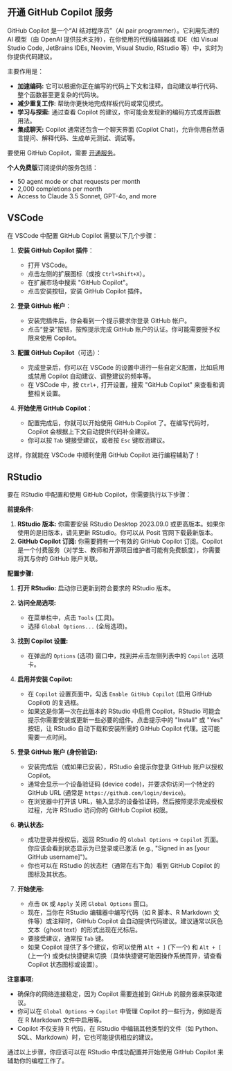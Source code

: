 ## 开通 GitHub Copilot 服务

GitHub Copilot 是一个“AI 结对程序员”（AI pair programmer）。它利用先进的 AI 模型（由 OpenAI 提供技术支持），在你使用的代码编辑器或 IDE（如 Visual Studio Code, JetBrains IDEs, Neovim, Visual Studio, RStudio 等）中，实时为你提供代码建议。

主要作用是：

* **加速编码:** 它可以根据你正在编写的代码上下文和注释，自动建议单行代码、整个函数甚至更复杂的代码块。
* **减少重复工作:** 帮助你更快地完成样板代码或常见模式。
* **学习与探索:** 通过查看 Copilot 的建议，你可能会发现新的编码方式或库函数用法。
* **集成聊天:** Copilot 通常还包含一个聊天界面 (Copilot Chat)，允许你用自然语言提问、解释代码、生成单元测试、调试等。

要使用 GitHub Copilot，需要 [开通服务](https://github.com/features/copilot/plans?cft=copilot_li.features_copilot)。

**个人免费版**订阅提供的服务包括：

- 50 agent mode or chat requests per month
- 2,000 completions per month
- Access to Claude 3.5 Sonnet, GPT-4o, and more


## VSCode

在 VSCode 中配置 GitHub Copilot 需要以下几个步骤：

1. **安装 GitHub Copilot 插件**：
   - 打开 VSCode。
   - 点击左侧的扩展图标（或按 `Ctrl+Shift+X`）。
   - 在扩展市场中搜索 "GitHub Copilot"。
   - 点击安装按钮，安装 GitHub Copilot 插件。

2. **登录 GitHub 帐户**：
   - 安装完插件后，你会看到一个提示要求你登录 GitHub 帐户。
   - 点击“登录”按钮，按照提示完成 GitHub 账户的认证。你可能需要授予权限来使用 Copilot。

3. **配置 GitHub Copilot**（可选）：
   - 完成登录后，你可以在 VSCode 的设置中进行一些自定义配置，比如启用或禁用 Copilot 自动建议、调整建议的频率等。
   - 在 VSCode 中，按 `Ctrl+,` 打开设置，搜索 "GitHub Copilot" 来查看和调整相关设置。

4. **开始使用 GitHub Copilot**：
   - 配置完成后，你就可以开始使用 GitHub Copilot 了。在编写代码时，Copilot 会根据上下文自动提供代码补全建议。
   - 你可以按 `Tab` 键接受建议，或者按 `Esc` 键取消建议。

这样，你就能在 VSCode 中顺利使用 GitHub Copilot 进行编程辅助了！

## RStudio

要在 RStudio 中配置和使用 GitHub Copilot，你需要执行以下步骤：

**前提条件:**

1.  **RStudio 版本:** 你需要安装 RStudio Desktop 2023.09.0 或更高版本。如果你使用的是旧版本，请先更新 RStudio。你可以从 Posit 官网下载最新版本。
2.  **GitHub Copilot 订阅:** 你需要拥有一个有效的 GitHub Copilot 订阅。Copilot 是一个付费服务（对学生、教师和开源项目维护者可能有免费额度），你需要将其与你的 GitHub 账户关联。

**配置步骤:**

1.  **打开 RStudio:** 启动你已更新到符合要求的 RStudio 版本。

2.  **访问全局选项:**
    * 在菜单栏中，点击 `Tools` (工具)。
    * 选择 `Global Options...` (全局选项)。

3.  **找到 Copilot 设置:**
    * 在弹出的 `Options` (选项) 窗口中，找到并点击左侧列表中的 `Copilot` 选项卡。

4.  **启用并安装 Copilot:**
    * 在 `Copilot` 设置页面中，勾选 `Enable GitHub Copilot` (启用 GitHub Copilot) 的复选框。
    * 如果这是你第一次在此版本的 RStudio 中启用 Copilot，RStudio 可能会提示你需要安装或更新一些必要的组件。点击提示中的 "Install" 或 "Yes" 按钮，让 RStudio 自动下载和安装所需的 GitHub Copilot 代理。这可能需要一点时间。

5.  **登录 GitHub 账户 (身份验证):**
    * 安装完成后（或如果已安装），RStudio 会提示你登录 GitHub 账户以授权 Copilot。
    * 通常会显示一个设备验证码 (device code)，并要求你访问一个特定的 GitHub URL (通常是 `https://github.com/login/device`)。
    * 在浏览器中打开该 URL，输入显示的设备验证码，然后按照提示完成授权过程，允许 RStudio 访问你的 GitHub Copilot 权限。

6.  **确认状态:**
    * 成功登录并授权后，返回 RStudio 的 `Global Options` -> `Copilot` 页面。你应该会看到状态显示为已登录或已激活 (e.g., "Signed in as [your GitHub username]")。
    * 你也可以在 RStudio 的状态栏（通常在右下角）看到 GitHub Copilot 的图标及其状态。

7.  **开始使用:**
    * 点击 `OK` 或 `Apply` 关闭 `Global Options` 窗口。
    * 现在，当你在 RStudio 编辑器中编写代码（如 R 脚本、R Markdown 文件等）或注释时，GitHub Copilot 会自动提供代码建议。建议通常以灰色文本（ghost text）的形式出现在光标后。
    * 要接受建议，通常按 `Tab` 键。
    * 如果 Copilot 提供了多个建议，你可以使用 `Alt + ]` (下一个) 和 `Alt + [` (上一个) 或类似快捷键来切换（具体快捷键可能因操作系统而异，请查看 Copilot 状态图标或设置）。

**注意事项:**

* 确保你的网络连接稳定，因为 Copilot 需要连接到 GitHub 的服务器来获取建议。
* 你可以在 `Global Options` -> `Copilot` 中管理 Copilot 的一些行为，例如是否在 R Markdown 文件中启用等。
* Copilot 不仅支持 R 代码，在 RStudio 中编辑其他类型的文件（如 Python、SQL、Markdown）时，它也可能提供相应的建议。

通过以上步骤，你应该可以在 RStudio 中成功配置并开始使用 GitHub Copilot 来辅助你的编程工作了。
